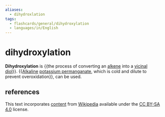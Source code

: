 ```yaml
---
aliases:
  - dihydroxlation
tags:
  - flashcards/general/dihydroxylation
  - languages/in/English
---
```


# dihydroxylation

__Dihydroxylation__ is {{the process of converting an [alkene](alkene.md) into a [vicinal](vicinal%20(chemistry).md) [diol](diol.md)}}. {{[Alkaline](alkali.md) [potassium permanganate](potassium%20permanganate.md), which is cold and dilute to prevent overoxidation}}, can be used.

## references

This text incorporates [content](https://en.wikipedia.org/wiki/dihydroxylation) from [Wikipedia](Wikipedia.md) available under the [CC BY-SA 4.0](https://creativecommons.org/licenses/by-sa/4.0/) license.
